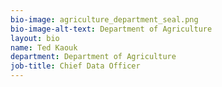 ```yaml
---
bio-image: agriculture_department_seal.png
bio-image-alt-text: Department of Agriculture
layout: bio
name: Ted Kaouk
department: Department of Agriculture
job-title: Chief Data Officer
---
```

